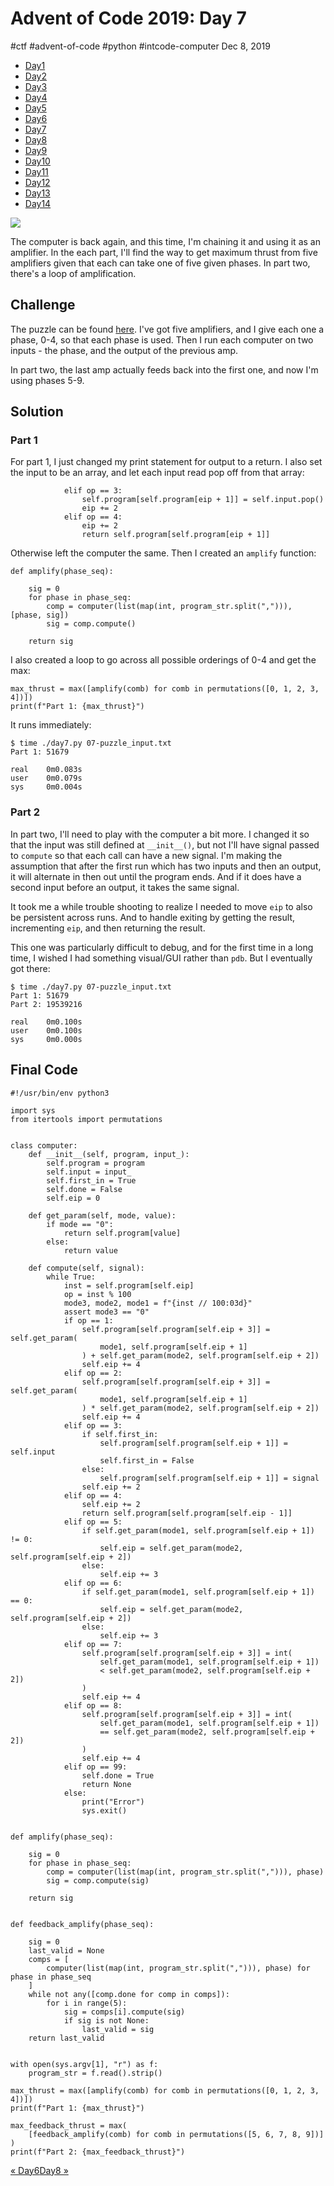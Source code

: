 

# Advent of Code 2019: Day 7

#ctf #advent-of-code #python #intcode-computer Dec 8, 2019






-   [Day1](/adventofcode2019/1)
-   [Day2](/adventofcode2019/2)
-   [Day3](/adventofcode2019/3)
-   [Day4](/adventofcode2019/4)
-   [Day5](/adventofcode2019/5)
-   [Day6](/adventofcode2019/6)
-   [Day7](#)
-   [Day8](/adventofcode2019/8)
-   [Day9](/adventofcode2019/9)
-   [Day10](/adventofcode2019/10)
-   [Day11](/adventofcode2019/11)
-   [Day12](/adventofcode2019/12)
-   [Day13](/adventofcode2019/13)
-   [Day14](/adventofcode2019/14)




![](/img/aoc2019-7-cover.png)

The computer is back again, and this time, I'm chaining it and using it
as an amplifier. In the each part, I'll find the way to get maximum
thrust from five amplifiers given that each can take one of five given
phases. In part two, there's a loop of amplification.

## Challenge

The puzzle can be found [here](https://adventofcode.com/2019/day/7).
I've got five amplifiers, and I give each one a phase, 0-4, so that each
phase is used. Then I run each computer on two inputs - the phase, and
the output of the previous amp.

In part two, the last amp actually feeds back into the first one, and
now I'm using phases 5-9.

## Solution

### Part 1

For part 1, I just changed my print statement for output to a return. I
also set the input to be an array, and let each input read pop off from
that array:



                elif op == 3:
                    self.program[self.program[eip + 1]] = self.input.pop()
                    eip += 2
                elif op == 4:
                    eip += 2
                    return self.program[self.program[eip + 1]]



Otherwise left the computer the same. Then I created an `amplify`
function:



    def amplify(phase_seq):

        sig = 0
        for phase in phase_seq:
            comp = computer(list(map(int, program_str.split(","))), [phase, sig])
            sig = comp.compute()

        return sig



I also created a loop to go across all possible orderings of 0-4 and get
the max:



    max_thrust = max([amplify(comb) for comb in permutations([0, 1, 2, 3, 4])])
    print(f"Part 1: {max_thrust}")



It runs immediately:



    $ time ./day7.py 07-puzzle_input.txt
    Part 1: 51679

    real    0m0.083s
    user    0m0.079s
    sys     0m0.004s



### Part 2

In part two, I'll need to play with the computer a bit more. I changed
it so that the input was still defined at `__init__()`, but not I'll
have signal passed to `compute` so that each call can have a new signal.
I'm making the assumption that after the first run which has two inputs
and then an output, it will alternate in then out until the program
ends. And if it does have a second input before an output, it takes the
same signal.

It took me a while trouble shooting to realize I needed to move `eip` to
also be persistent across runs. And to handle exiting by getting the
result, incrementing `eip`, and then returning the result.

This one was particularly difficult to debug, and for the first time in
a long time, I wished I had something visual/GUI rather than `pdb`. But
I eventually got there:



    $ time ./day7.py 07-puzzle_input.txt
    Part 1: 51679
    Part 2: 19539216

    real    0m0.100s
    user    0m0.100s
    sys     0m0.000s



## Final Code



    #!/usr/bin/env python3

    import sys
    from itertools import permutations


    class computer:
        def __init__(self, program, input_):
            self.program = program
            self.input = input_
            self.first_in = True
            self.done = False
            self.eip = 0

        def get_param(self, mode, value):
            if mode == "0":
                return self.program[value]
            else:
                return value

        def compute(self, signal):
            while True:
                inst = self.program[self.eip]
                op = inst % 100
                mode3, mode2, mode1 = f"{inst // 100:03d}"
                assert mode3 == "0"
                if op == 1:
                    self.program[self.program[self.eip + 3]] = self.get_param(
                        mode1, self.program[self.eip + 1]
                    ) + self.get_param(mode2, self.program[self.eip + 2])
                    self.eip += 4
                elif op == 2:
                    self.program[self.program[self.eip + 3]] = self.get_param(
                        mode1, self.program[self.eip + 1]
                    ) * self.get_param(mode2, self.program[self.eip + 2])
                    self.eip += 4
                elif op == 3:
                    if self.first_in:
                        self.program[self.program[self.eip + 1]] = self.input
                        self.first_in = False
                    else:
                        self.program[self.program[self.eip + 1]] = signal
                    self.eip += 2
                elif op == 4:
                    self.eip += 2
                    return self.program[self.program[self.eip - 1]]
                elif op == 5:
                    if self.get_param(mode1, self.program[self.eip + 1]) != 0:
                        self.eip = self.get_param(mode2, self.program[self.eip + 2])
                    else:
                        self.eip += 3
                elif op == 6:
                    if self.get_param(mode1, self.program[self.eip + 1]) == 0:
                        self.eip = self.get_param(mode2, self.program[self.eip + 2])
                    else:
                        self.eip += 3
                elif op == 7:
                    self.program[self.program[self.eip + 3]] = int(
                        self.get_param(mode1, self.program[self.eip + 1])
                        < self.get_param(mode2, self.program[self.eip + 2])
                    )
                    self.eip += 4
                elif op == 8:
                    self.program[self.program[self.eip + 3]] = int(
                        self.get_param(mode1, self.program[self.eip + 1])
                        == self.get_param(mode2, self.program[self.eip + 2])
                    )
                    self.eip += 4
                elif op == 99:
                    self.done = True
                    return None
                else:
                    print("Error")
                    sys.exit()


    def amplify(phase_seq):

        sig = 0
        for phase in phase_seq:
            comp = computer(list(map(int, program_str.split(","))), phase)
            sig = comp.compute(sig)

        return sig


    def feedback_amplify(phase_seq):

        sig = 0
        last_valid = None
        comps = [
            computer(list(map(int, program_str.split(","))), phase) for phase in phase_seq
        ]
        while not any([comp.done for comp in comps]):
            for i in range(5):
                sig = comps[i].compute(sig)
                if sig is not None:
                    last_valid = sig
        return last_valid


    with open(sys.argv[1], "r") as f:
        program_str = f.read().strip()

    max_thrust = max([amplify(comb) for comb in permutations([0, 1, 2, 3, 4])])
    print(f"Part 1: {max_thrust}")

    max_feedback_thrust = max(
        [feedback_amplify(comb) for comb in permutations([5, 6, 7, 8, 9])]
    )
    print(f"Part 2: {max_feedback_thrust}")




[« Day6](/adventofcode2019/6)[Day8 »](/adventofcode2019/8)






